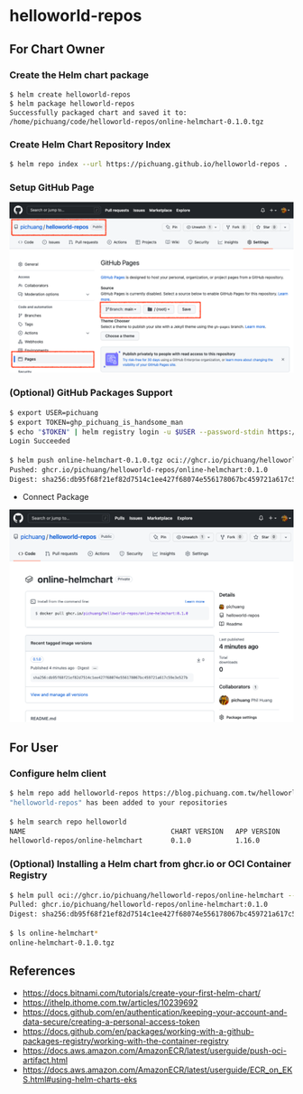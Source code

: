 # helloworld-repos

## For Chart Owner
### Create the Helm chart package
```
$ helm create helloworld-repos
$ helm package helloworld-repos
Successfully packaged chart and saved it to: /home/pichuang/code/helloworld-repos/online-helmchart-0.1.0.tgz
```

### Create Helm Chart Repository Index
```bash
$ helm repo index --url https://pichuang.github.io/helloworld-repos .
```

### Setup GitHub Page

![](/images/github-page.png)

### (Optional) GitHub Packages Support
```bash
$ export USER=pichuang
$ export TOKEN=ghp_pichuang_is_handsome_man
$ echo "$TOKEN" | helm registry login -u $USER --password-stdin https://ghcr.io
Login Succeeded

$ helm push online-helmchart-0.1.0.tgz oci://ghcr.io/pichuang/helloworld-repos
Pushed: ghcr.io/pichuang/helloworld-repos/online-helmchart:0.1.0
Digest: sha256:db95f68f21ef82d7514c1ee427f68074e556178067bc459721a617c59e3e527b
```

- Connect Package

![](/images/github-package.png)

## For User

### Configure helm client
```bash
$ helm repo add helloworld-repos https://blog.pichuang.com.tw/helloworld-repos/
"helloworld-repos" has been added to your repositories

$ helm search repo helloworld
NAME                                    CHART VERSION   APP VERSION     DESCRIPTION
helloworld-repos/online-helmchart       0.1.0           1.16.0          A Helm chart for Kubernetes
```

### (Optional) Installing a Helm chart from ghcr.io or OCI Container Registry
```bash
$ helm pull oci://ghcr.io/pichuang/helloworld-repos/online-helmchart --version 0.1.0
Pulled: ghcr.io/pichuang/helloworld-repos/online-helmchart:0.1.0
Digest: sha256:db95f68f21ef82d7514c1ee427f68074e556178067bc459721a617c59e3e527b

$ ls online-helmchart*
online-helmchart-0.1.0.tgz
```


## References
- https://docs.bitnami.com/tutorials/create-your-first-helm-chart/
- https://ithelp.ithome.com.tw/articles/10239692
- https://docs.github.com/en/authentication/keeping-your-account-and-data-secure/creating-a-personal-access-token
- https://docs.github.com/en/packages/working-with-a-github-packages-registry/working-with-the-container-registry
- https://docs.aws.amazon.com/AmazonECR/latest/userguide/push-oci-artifact.html
- https://docs.aws.amazon.com/AmazonECR/latest/userguide/ECR_on_EKS.html#using-helm-charts-eks
